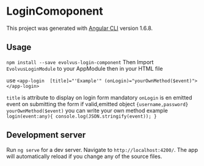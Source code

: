 # LoginComoponent

This project was generated with [Angular CLI](https://github.com/angular/angular-cli) version 1.6.8.

## Usage
 `npm install --save evolvus-login-component`
 Then Import `EvolvusLoginModule` to your AppModule then in your HTML file
 
 use `<app-login  [title]="'Example'" (onLogin)="yourOwnMethod($event)"></app-login>`
 
 `title` is attribute to display on login form mandatory
 `onLogin` is en emitted event on submitting the form if valid,emitted object `{username,password}`
 `yourOwnMethod($event)` you can write your own method example 
 <code>
 login(event:any){
  console.log(JSON.stringify(event));
 }
  </code>


## Development server

Run `ng serve` for a dev server. Navigate to `http://localhost:4200/`. The app will automatically reload if you change any of the source files.

